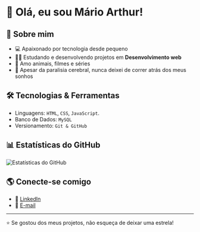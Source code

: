# 👋 Olá, eu sou Mário Arthur!

## 🚀 Sobre mim
- 💻 Apaixonado por tecnologia desde pequeno  
- 🧑‍💻 Estudando e desenvolvendo projetos em  **Desenvolvimento web**
- 🐾 Amo animais, filmes e séries  
- 💪 Apesar da paralisia cerebral, nunca deixei de correr atrás dos meus sonhos  

## 🛠️ Tecnologias & Ferramentas
- Linguagens: `HTML`,  `CSS`, `JavaScript`.
- Banco de Dados: `MySQL`
- Versionamento: `Git & GitHub`


## 📊 Estatísticas do GitHub
![Estatísticas do GitHub](https://github-readme-stats.vercel.app/api?username=mariomatsuoka&show_icons=true&theme=cobalt)

## 🌎 Conecte-se comigo
- 💼 [LinkedIn](soon) 
- 📧 [E-mail](mailto:marioarthursm@gmail.com) 

---

⭐️ Se gostou dos meus projetos, não esqueça de deixar uma estrela!

